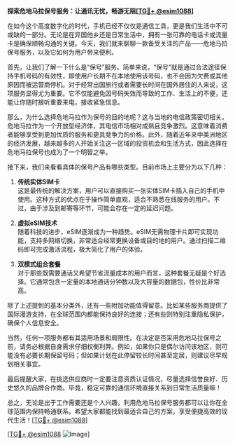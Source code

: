 **探索危地马拉保号服务：让通讯无忧，畅游无阻[[TG💪+ @esim1088](https://t.me/s/esim1088)]**

在如今这个高度数字化的时代，手机已经不仅仅是通信工具，更是我们生活中不可或缺的一部分。无论是在异国他乡还是日常生活中，拥有一张可靠的电话卡或流量卡是确保顺畅沟通的关键。今天，我们就来聊聊一款备受关注的产品——危地马拉保号服务，以及它如何为用户带来便利。

首先，让我们了解一下什么是“保号”服务。简单来说，“保号”就是通过合法途径保持手机号码的有效性，即使用户长期不在本地使用该号码，也不会因为欠费或其他原因而被运营商停机。对于经常出国旅行或者需要长时间在国外居住的人来说，这项服务显得尤为重要。它不仅能避免因号码失效而导致的工作、生活上的不便，还能让你随时接听重要来电，接收紧急信息。

那么，为什么选择危地马拉作为保号的目的地呢？这与当地的电信政策密切相关。危地马拉作为一个开放型经济体，其电信市场相对成熟且竞争激烈。这意味着消费者能够享受到更加优质的服务和更具竞争力的价格。此外，随着近年来中美洲地区的经济发展，越来越多的人开始关注这一区域的投资机会和生活方式，因此选择在危地马拉保号也成为了一个明智之举。

接下来，我们来看看具体的保号产品有哪些类型。目前市场上主要分为以下几种：

1. **传统实体SIM卡**  
   这是最传统的解决方案，用户可以直接购买一张实体SIM卡插入自己的手机中使用。这种方式的优点在于操作简单直观，适合不熟悉在线服务的用户。不过，由于涉及到邮寄等环节，可能会存在一定的延迟问题。

2. **虚拟eSIM技术**  
   随着科技的进步，eSIM逐渐成为一种趋势。eSIM无需物理卡片即可实现功能，支持多网络切换，非常适合经常更换设备或目的地的用户。通过扫描二维码即可完成激活流程，极大简化了用户的体验。

3. **双模式组合套餐**  
   对于那些既需要通话又希望节省流量成本的用户而言，这种套餐无疑是个好选择。它通常包含一定量的本地通话分钟数以及大容量的数据包，性价比非常高。

除了上述提到的基本分类外，还有一些附加功能值得留意。比如某些服务商提供了国际漫游支持，在全球范围内都能保持良好的连接；还有些则特别注重隐私保护，确保个人信息安全。

当然，任何一项服务都有其适用场景和局限性。在决定是否采用危地马拉保号之前，请务必根据自身需求仔细权衡利弊。例如，如果你只是偶尔访问该地区，则可能没有必要长期保留号码；但如果计划在此停留较长时间甚至定居，则建议尽早规划相关事宜。

最后提醒大家，在挑选供应商时一定要注意资质认证情况，尽量选择信誉良好、历史悠久的品牌合作商。毕竟，稳定可靠的通信环境直接关系到日常生活质量嘛！

总之，无论是出于工作需要还是个人兴趣，利用危地马拉保号服务都可以让你在全球范围内保持畅通联系。希望大家都能找到最适合自己的方案，享受便捷高效的现代生活！[[TG💪+ @esim1088](https://t.me/s/esim1088)] 

[[TG💪+ @esim1088](https://t.me/s/esim1088) ![Image](https://i.postimg.cc/4NQfJmqS/Snipaste-2025-05-13-00-14-12.png)]
